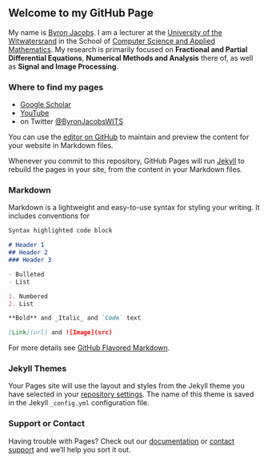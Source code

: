 
## Welcome to my GitHub Page

My name is [Byron Jacobs](https://wits.ac.za/staff/academic-a-z-listing/j/byronjacobswitsacza/). I am a lecturer at the [University of the Witwatersrand](https://wits.ac.za) in the School of [Computer Science and Applied Mathematics](https://www.wits.ac.za/csam/). My research is primarily focused on **Fractional and Partial Differential Equations**, **Numerical Methods and Analysis** there of, as well as **Signal and Image Processing**.

### Where to find my pages
 - [Google Scholar](https://scholar.google.com/citations?user=HHgQJqwAAAAJ&hl=en&oi=sra)
 - [YouTube](https://www.youtube.com/user/5mjacbyr/videos)
 - on Twitter [@ByronJacobsWITS](https://twitter.com/ByronJacobsWITS)

You can use the [editor on GitHub](https://github.com/ByronJacobs/byronjacobs.github.io/edit/master/README.md) to maintain and preview the content for your website in Markdown files.

Whenever you commit to this repository, GitHub Pages will run [Jekyll](https://jekyllrb.com/) to rebuild the pages in your site, from the content in your Markdown files.

### Markdown

Markdown is a lightweight and easy-to-use syntax for styling your writing. It includes conventions for

```markdown
Syntax highlighted code block

# Header 1
## Header 2
### Header 3

- Bulleted
- List

1. Numbered
2. List

**Bold** and _Italic_ and `Code` text

[Link](url) and ![Image](src)
```

For more details see [GitHub Flavored Markdown](https://guides.github.com/features/mastering-markdown/).


### Jekyll Themes

Your Pages site will use the layout and styles from the Jekyll theme you have selected in your [repository settings](https://github.com/ByronJacobs/byronjacobs.github.io/settings). The name of this theme is saved in the Jekyll `_config.yml` configuration file.

### Support or Contact

Having trouble with Pages? Check out our [documentation](https://help.github.com/categories/github-pages-basics/) or [contact support](https://github.com/contact) and we’ll help you sort it out.

